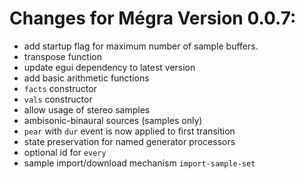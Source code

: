 # Changes for Mégra Version 0.0.7:
* add startup flag for maximum number of sample buffers.
* transpose function
* update egui dependency to latest version
* add basic arithmetic functions
* `facts` constructor
* `vals` constructor
* allow usage of stereo samples
* ambisonic-binaural sources (samples only)
* `pear` with `dur` event is now applied to first transition
* state preservation for named generator processors
* optional id for `every`
* sample import/download mechanism `import-sample-set`
